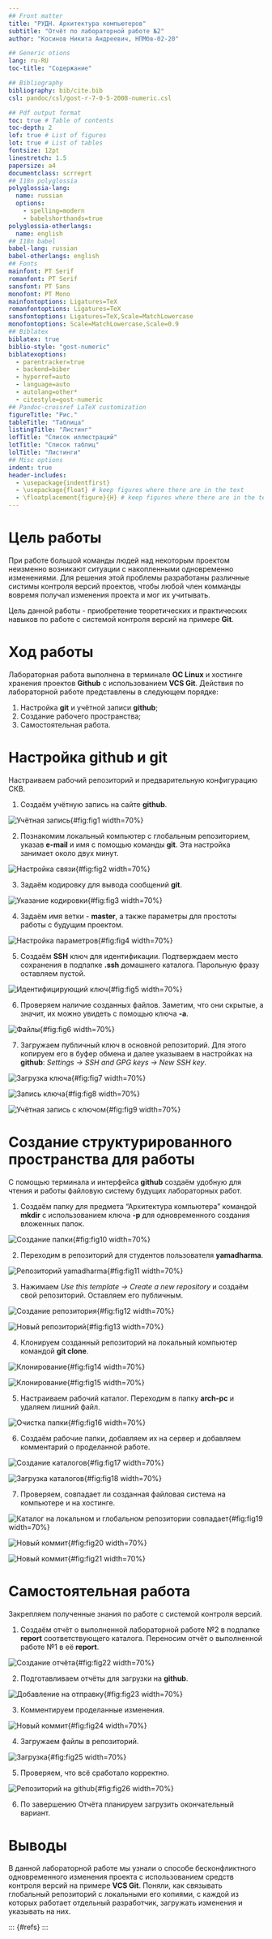 ```yaml
---
## Front matter
title: "РУДН. Архитектура компьютеров"
subtitle: "Отчёт по лабораторной работе №2"
author: "Косинов Никита Андреевич, НПМбв-02-20"

## Generic otions
lang: ru-RU
toc-title: "Содержание"

## Bibliography
bibliography: bib/cite.bib
csl: pandoc/csl/gost-r-7-0-5-2008-numeric.csl

## Pdf output format
toc: true # Table of contents
toc-depth: 2
lof: true # List of figures
lot: true # List of tables
fontsize: 12pt
linestretch: 1.5
papersize: a4
documentclass: scrreprt
## I18n polyglossia
polyglossia-lang:
  name: russian
  options:
	- spelling=modern
	- babelshorthands=true
polyglossia-otherlangs:
  name: english
## I18n babel
babel-lang: russian
babel-otherlangs: english
## Fonts
mainfont: PT Serif
romanfont: PT Serif
sansfont: PT Sans
monofont: PT Mono
mainfontoptions: Ligatures=TeX
romanfontoptions: Ligatures=TeX
sansfontoptions: Ligatures=TeX,Scale=MatchLowercase
monofontoptions: Scale=MatchLowercase,Scale=0.9
## Biblatex
biblatex: true
biblio-style: "gost-numeric"
biblatexoptions:
  - parentracker=true
  - backend=biber
  - hyperref=auto
  - language=auto
  - autolang=other*
  - citestyle=gost-numeric
## Pandoc-crossref LaTeX customization
figureTitle: "Рис."
tableTitle: "Таблица"
listingTitle: "Листинг"
lofTitle: "Список иллюстраций"
lotTitle: "Список таблиц"
lolTitle: "Листинги"
## Misc options
indent: true
header-includes:
  - \usepackage{indentfirst}
  - \usepackage{float} # keep figures where there are in the text
  - \floatplacement{figure}{H} # keep figures where there are in the text
---
```


# Цель работы

При работе большой команды людей над некоторым проектом неизменно возникают ситуации с накопленными одновременно изменениями. Для решения этой проблемы разработаны различные систимы контроля версий проектов, чтобы любой член комманды вовремя получал изменения проекта и мог их учитывать.

Цель данной работы - приобретение теоретических и практических навыков по работе с системой контроля версий на примере **Git**.

# Ход работы

Лабораторная работа выполнена в терминале **OC Linux** и хостинге хранения проектов **Github** с использованием **VCS Git**.
Действия по лабораторной работе представлены в следующем порядке:
1. Настройка **git** и учётной записи **github**;
2. Создание рабочего пространства;
3. Самостоятельная работа.


# Настройка **github** и **git**

Настраиваем рабочий репозиторий и предварительную конфигурацию СКВ.

1. Создаём учётную запись на сайте **github**.

![Учётная запись](./image/1.jpg){#fig:fig1 width=70%}

2. Познакомим локальный компьютер с глобальным репозиторием, указав **e-mail** и имя с помощью команды **git**. Эта настройка занимает около двух минут.

![Настройка связи](./image/2.png){#fig:fig2 width=70%}

3. Задаём кодировку для вывода сообщений **git**.

![Указание кодировки](./image/3.png){#fig:fig3 width=70%}

4. Задаём имя ветки - **master**, а также параметры для простоты работы с будущим проектом.

![Настройка параметров](./image/4.png){#fig:fig4 width=70%}

5. Создаём **SSH** ключ для идентификации. Подтверждаем место сохранения в подпапке **.ssh** домашнего каталога. Парольную фразу оставляем пустой.

![Идентифицирующий ключ](./image/5.png){#fig:fig5 width=70%}

6. Проверяем наличие созданных файлов. Заметим, что они скрытые, а значит, их можно увидеть с помощью ключа **-a**.

![Файлы](./image/6.png){#fig:fig6 width=70%}

7. Загружаем публичный ключ в основной репозиторий. Для этого копируем его в буфер обмена и далее указываем в настройках на **github**: *Settings -> SSH and GPG keys -> New SSH key*.

![Загрузка ключа](./image/7.png){#fig:fig7 width=70%}

![Запись ключа](./image/8.png){#fig:fig8 width=70%}

![Учётная запись с ключом](./image/9.png){#fig:fig9 width=70%}


# Создание структурированного пространства для работы

С помощью терминала и интерфейса **github** создаём удобную для чтения и работы файловую систему будущих лабораторных работ.

1. Создаём папку для предмета “Архитектура компьютера” командой **mkdir** с использованием ключа **-p** для одновременного создания вложенных папок.

![Создание папки](./image/10.png){#fig:fig10 width=70%}

2. Переходим в репозиторий для студентов пользователя **yamadharma**.

![Репозиторий yamadharma](./image/11.png){#fig:fig11 width=70%}

3. Нажимаем *Use this template -> Create a new repository* и создаём свой репозиторий. Оставляем его публичным.

![Создание репозитория](./image/12.png){#fig:fig12 width=70%}

![Новый репозиторий](./image/13.png){#fig:fig13 width=70%}

4. Клонируем созданный репозиторий на локальный компьютер командой **git clone**.

![Клонирование](./image/14.png){#fig:fig14 width=70%}

![Клонирование](./image/15.png){#fig:fig15 width=70%}

5. Настраиваем рабочий каталог. Переходим в папку **arch-pc** и удаляем лишний файл.

![Очистка папки](./image/16.png){#fig:fig16 width=70%}

6. Создаём рабочие папки, добавляем их на сервер и добавляем комментарий о проделанной работе.

![Создание каталогов](./image/17.png){#fig:fig17 width=70%}

![Загрузка каталогов](./image/18.png){#fig:fig18 width=70%}

7. Проверяем, совпадает ли созданная файловая система на компьютере и на хостинге.

![Каталог на локальном и глобальном репозитории совпадает](./image/19.png){#fig:fig19 width=70%}

![Новый коммит](./image/20.png){#fig:fig20 width=70%}

![Новый коммит](./image/21.png){#fig:fig21 width=70%}

# Самостоятельная работа

Закрепляем полученные знания по работе с системой контроля версий.

1. Создаём отчёт о выполненной лабораторной работе №2 в подпапке **report** соответствующего каталога. Переносим отчёт о выполненной работе №1 в её **report**.

![Создание отчёта](./image/22.png){#fig:fig22 width=70%}

2. Подготавливаем отчёты для загрузки на **github**.

![Добавление на отправку](./image/23.png){#fig:fig23 width=70%}

3. Комментируем проделанные изменения. 

![Новый коммит](./image/24.png){#fig:fig24 width=70%}

4. Загружаем файлы в репозиторий.

![Загрузка](./image/25.png){#fig:fig25 width=70%}

5. Проверяем, что всё сработало корректно.

![Репозиторий на github](./image/26.png){#fig:fig26 width=70%}

6. По завершению Отчёта планируем загрузить окончательный вариант.


# Выводы

В данной лабораторной работе мы узнали о способе бесконфликтного одновременного изменения проекта с использованием средств контроля версий на примере **VCS Git**. Поняли, как связывать глобальный репозиторий с локальными его копиями, с каждой из которых работает отдельный разработчик, загружать изменения и указывать на них.


::: {#refs}
:::
